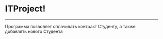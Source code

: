 # ITProject!
---
Программа позволяет оплачивать контракт Студенту, а также добавлять нового Студента
